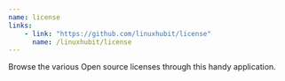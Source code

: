 ```yaml
---
name: license
links: 
    - link: "https://github.com/linuxhubit/license"
      name: /linuxhubit/license
---
```

<p>Browse the various Open source licenses through this handy application.</p>